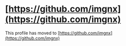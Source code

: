 # [https://github.com/imgnx](https://github.com/imgnx)

This profile has moved to [https://github.com/imgnx](https://github.com/imgnx)
